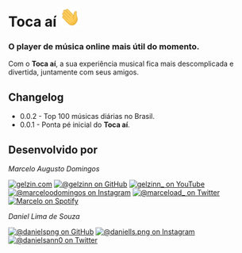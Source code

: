# Toca aí <img src="https://raw.githubusercontent.com/gelzinn/gelzinn/main/hi-emoji.gif" height="40px">
### O player de música online mais útil do momento.

Com o <b>Toca aí</b>, a sua experiência musical fica mais descomplicada e divertida, juntamente com seus amigos.


## Changelog

- 0.0.2 - Top 100 músicas diárias no Brasil.
- 0.0.1 - Ponta pé inicial do <b>Toca aí</b>.

## Desenvolvido por

<i>Marcelo Augusto Domingos</i><br>

<a href="https://gelzin.com" target="_blank"><img src="https://img.shields.io/badge/-gelzin.com-black?&style=for-the-badge" alt="gelzin.com"></a>
<a href="https://www.github.com/gelzinn" target="_blank"><img src="https://img.shields.io/badge/GitHub-%23333333.svg?&style=for-the-badge&logo=github&logoColor=white" alt="@gelzinn on GitHub"></a>
<a href="https://www.youtube.com/c/gelzinn_" target="_blank"><img src="https://img.shields.io/badge/Youtube-%23FF0000.svg?&style=for-the-badge&logo=youtube&logoColor=white" alt="gelzinn_ on YouTube"></a>
<a href="https://www.instagram.com/marceloodomingos" target="_blank"><img src="https://img.shields.io/badge/Instagram-%23E4405F.svg?&style=for-the-badge&logo=instagram&logoColor=white" alt="@marceloodomingos on Instagram"></a>
<a href="https://www.twiiter.com/marceload_" target="_blank"><img src="https://img.shields.io/badge/Twitter-%231877F2.svg?&style=for-the-badge&logo=twitter&logoColor=white" alt="@marceload_ on Twitter"></a>
<a href="https://open.spotify.com/user/22eukvco2kg2pgwxx6fe5ndci?si=569d0c89d0194b48" target="_blank"><img src="https://img.shields.io/badge/Spotify-%231ED760.svg?&style=for-the-badge&logo=spotify&logoColor=white" alt="Marcelo on Spotify"></a>

<i>Daniel Lima de Souza</i><br>

<a href="https://www.github.com/danielspng" target="_blank"><img src="https://img.shields.io/badge/GitHub-%23333333.svg?&style=for-the-badge&logo=github&logoColor=white" alt="@danielspng on GitHub"></a>
<a href="https://www.instagram.com/daniells.png" target="_blank"><img src="https://img.shields.io/badge/Instagram-%23E4405F.svg?&style=for-the-badge&logo=instagram&logoColor=white" alt="@daniells.png on Instagram"></a>
<a href="https://www.twiiter.com/danielsann0" target="_blank"><img src="https://img.shields.io/badge/Twitter-%231877F2.svg?&style=for-the-badge&logo=twitter&logoColor=white" alt="@danielsann0 on Twitter"></a>